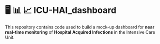 # 🖥️ 📊 📈 ICU-HAI_dashboard
This repository contains code used to build a mock-up dashboard for **near real-time monitoring** of **Hospital Acquired Infections** in the Intensive Care Unit.
